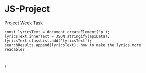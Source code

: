 # JS-Project
 Project Week Task


    const lyricsText = document.createElement('p');
    lyricsText.innerText = JSON.stringify(apiData);
    lyricsText.classList.add('lyricsText');
    searchResults.append(lyricsText); how to make the lyrics more readable?



    !
<!-- Add an error message element in your HTML -->
<div id="errorMessage" style="color: red;"></div>

<!-- JavaScript code -->
<script>
    // Add a reference to the error message element
    const errorMessageElement = document.getElementById('errorMessage');

    // Add a click event listener to the clear button
    clearButton.addEventListener('click', clear);

    // Function to clear lyrics
    function clear() {
        searchResults.innerHTML = '';
        errorMessageElement.innerHTML = '';
        // alert('Lyrics cleared, try another song!');
    }

    // Asynchronous function to fetch the data
    async function getData(artist, song) {
        // Define the API endpoint we want to fetch from
        let apiURL = 'https://api.lyrics.ovh/v1/';
        // Await the response from the API
        const response = await fetch(apiURL + artist + "/" + song);

        // Check if the response is successful
        if (!response.ok) {
            // Display an error message if the response is not OK
            errorMessageElement.innerHTML = 'Error fetching lyrics. Please try again.';
            return null; // Return null to indicate an error
        }

        // Convert the response to JSON
        const apiData = await response.json();

        // Check if lyrics are available
        if (!apiData.lyrics) {
            // Display an error message if lyrics are undefined
            errorMessageElement.innerHTML = 'Lyrics not found for the given artist and song.';
            return null; // Return null to indicate an error
        }

        // Clear any previous error messages
        errorMessageElement.innerHTML = '';

        // Return the JSON response
        return apiData;
    }

    searchButton.addEventListener('click', async () => {
        let artist = artistInput.value;
        let song = songInput.value;

        try {
            const apiData = await getData(artist, song);

            if (apiData) {
                const lyricsText = document.createElement('p');
                lyricsText.innerText = apiData.lyrics;
                lyricsText.classList.add('lyricsText');
                searchResults.innerHTML = ''; // Clear previous lyrics
                searchResults.append(lyricsText);
                console.log(apiData);
            }
        } catch (error) {
            console.log(error);
        }
    });
</script>
